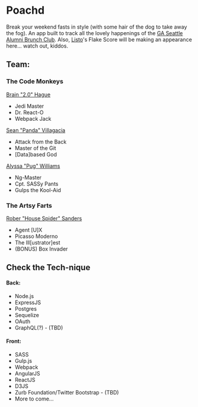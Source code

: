 # Poachd

Break your weekend fasts in style (with some hair of the dog to take away the fog). An app built to track all the lovely happenings of the [GA Seattle Alumni Brunch Club](https://www.facebook.com/groups/888577894561988/?fref=nf). Also, [Listo](https://github.com/jungledre/listo)'s Flake Score will be making an appearance here... watch out, kiddos.

## Team:
### The Code Monkeys
[Brain "2.0" Hague](https://www.github.com/bhague1281)

* Jedi Master
* Dr. React-O
* Webpack Jack

[Sean "Panda" Villagacia](https://www.github.com/svillagracia)

* Attack from the Back
* Master of the Git
* [Data]based God

[Alyssa "Pug" Williams](https://www.github.com/alyssaw90)

* Ng-Master
* Cpt. SASSy Pants
* Gulps the Kool-Aid

### The Artsy Farts
[Rober "House Spider" Sanders](http://www.robertleesanders.com)

* Agent [U]X
* Picasso Moderno
* The Ill[ustrator]est
* (BONUS) Box Invader



## Check the Tech-nique
#### Back:
* Node.js
* ExpressJS
* Postgres
* Sequelize
* OAuth
* GraphQL(?) - (TBD)

#### Front:
* SASS
* Gulp.js
* Webpack
* AngularJS
* ReactJS
* D3JS
* Zurb Foundation/Twitter Bootstrap - (TBD)
* More to come...